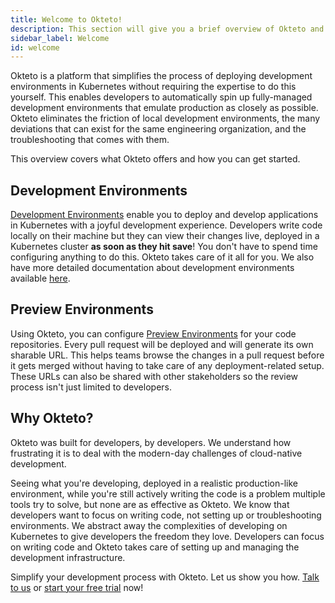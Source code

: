 ```yaml
---
title: Welcome to Okteto!
description: This section will give you a brief overview of Okteto and its features
sidebar_label: Welcome
id: welcome
---
```


Okteto is a platform that simplifies the process of deploying development environments in Kubernetes without requiring the expertise to do this yourself. This enables developers to automatically spin up fully-managed development environments that emulate production as closely as possible. Okteto eliminates the friction of local development environments, the many deviations that can exist for the same engineering organization, and the troubleshooting that comes with them.

This overview covers what Okteto offers and how you can get started.

## Development Environments
[Development Environments](deploy/development-environments.mdx) enable you to deploy and develop applications in Kubernetes with a joyful development experience. Developers write code locally on their machine but they can view their changes live, deployed in a Kubernetes cluster **as soon as they hit save**! You don't have to spend time configuring anything to do this. Okteto takes care of it all for you. We also have more detailed documentation about development environments available [here](deploy/development-environments.mdx).

## Preview Environments
Using Okteto, you can configure [Preview Environments](preview/overview.mdx) for your code repositories. Every pull request will be deployed and will generate its own sharable URL. This helps teams browse the changes in a pull request before it gets merged without having to take care of any deployment-related setup. These URLs can also be shared with other stakeholders so the review process isn't just limited to developers.

## Why Okteto?

Okteto was built for developers, by developers. We understand how frustrating it is to deal with the modern-day challenges of cloud-native development.

Seeing what you're developing, deployed in a realistic production-like environment, while you're still actively writing the code is a problem multiple tools try to solve, but none are as effective as Okteto. We know that developers want to focus on writing code, not setting up or troubleshooting environments. We abstract away the complexities of developing on Kubernetes to give developers the freedom they love. Developers can focus on writing code and Okteto takes care of setting up and managing the development infrastructure.

Simplify your development process with Okteto. Let us show you how. [Talk to us](https://okteto.com/schedule/) or [start your free trial](get-started/overview.mdx) now!